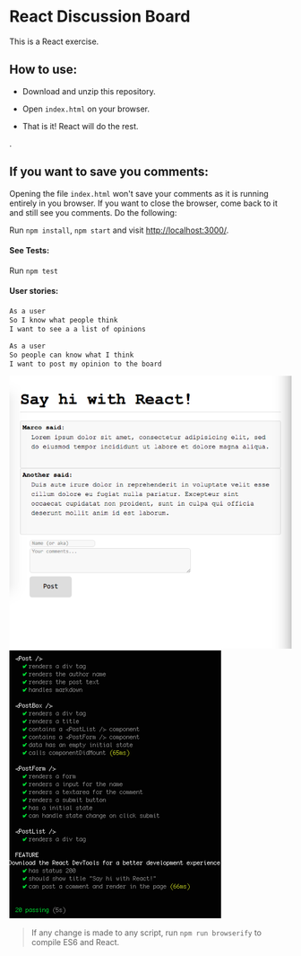 # React Discussion Board
This is a React exercise.

## How to use:
- Download and unzip this repository.

- Open `index.html` on your browser.

- That is it! React will do the rest.

.

## If you want to save you comments:
Opening the file `index.html` won't save your comments as it is running entirely in you browser. If you want to close the browser, come back to it and still see you comments. Do the following:

Run `npm install`, `npm start` and visit <http://localhost:3000/>.

#### See Tests:
Run `npm test`

#### User stories:

```
As a user
So I know what people think
I want to see a a list of opinions
```
```
As a user
So people can know what I think
I want to post my opinion to the board
```

![alt text](./doc/screen.png)
![alt text](./doc/test.png)

> If any change is made to any script, run `npm run browserify` to compile ES6 and React.

